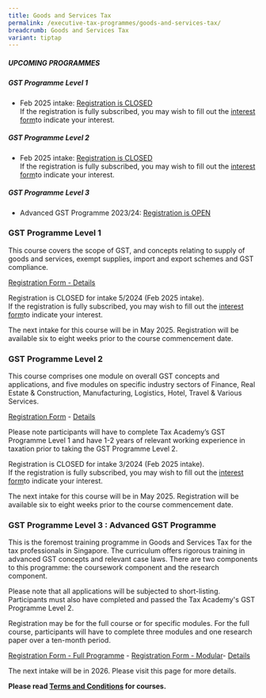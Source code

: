 ```yaml
---
title: Goods and Services Tax
permalink: /executive-tax-programmes/goods-and-services-tax/
breadcrumb: Goods and Services Tax
variant: tiptap
---
```

<h5><strong>UPCOMING PROGRAMMES</strong></h5>
<h5><strong>GST Programme Level 1</strong></h5>
<ul data-tight="true" class="tight">
<li>
<p>Feb 2025 intake: <a href="/executive-tax-programmes/goods-and-services-tax/#etp1gst-ta-id" rel="noopener noreferrer nofollow" target="_blank">Registration is CLOSED</a>
<br>If the registration is fully subscribed, you may wish to fill out the
<a href="https://go.gov.sg/waitlist-level1gst" rel="noopener noreferrer nofollow" target="_blank">interest form</a>to indicate your interest.</p>
</li>
</ul>
<h5><strong>GST Programme Level 2</strong></h5>
<ul data-tight="true" class="tight">
<li>
<p>Feb 2025 intake: <a href="/executive-tax-programmes/goods-and-services-tax/#etp2gst-ta-id" rel="noopener noreferrer nofollow" target="_blank">Registration is CLOSED</a>
<br>If the registration is fully subscribed, you may wish to fill out the
<a href="https://go.gov.sg/waitlist-level2gst" rel="noopener noreferrer nofollow" target="_blank">interest form</a>to indicate your interest.</p>
</li>
</ul>
<h5><strong>GST Programme Level 3</strong></h5>
<ul data-tight="true" class="tight">
<li>
<p>Advanced GST Programme 2023/24: <a href="/executive-tax-programmes/goods-and-services-tax/#etp3gst-ta-id" rel="noopener noreferrer nofollow" target="_blank">Registration is OPEN</a>
</p>
</li>
</ul>
<p></p>
<h3><strong>GST Programme Level 1</strong></h3>
<p>This course covers the scope of GST, and concepts relating to supply of
goods and services, exempt supplies, import and export schemes and GST
compliance.</p>
<p><a href="https://go.gov.sg/gst-programme-level1-intake5-2024" rel="noopener nofollow" target="_blank">Registration Form - </a> 
<a href="/files/Course_Programme_GST_L1_5_2024.pdf" rel="noopener noreferrer nofollow" target="_blank">Details</a>
</p>
<p>Registration is CLOSED for intake 5/2024 (Feb 2025 intake).
<br>If the registration is fully subscribed, you may wish to fill out the
<a href="https://go.gov.sg/waitlist-level1gst" rel="noopener noreferrer nofollow" target="_blank">interest form</a>to indicate your interest.</p>
<p>The next intake for this course will be in May 2025. Registration will
be available six to eight weeks prior to the course commencement date.</p>
<p></p>
<h3><strong>GST Programme Level 2</strong></h3>
<p>This course comprises one module on overall GST concepts and applications,
and five modules on specific industry sectors of Finance, Real Estate &amp;
Construction, Manufacturing, Logistics, Hotel, Travel &amp; Various Services.</p>
<p><a href="https://go.gov.sg/gst-level2-intake3-2024" rel="noopener noreferrer nofollow" target="_blank">Registration Form</a> -
<a href="/files/GST_Programme_Level_2_Intake3_2024.pdf" rel="noopener noreferrer nofollow" target="_blank">Details</a>
</p>
<p>Please note participants will have to complete Tax Academy’s GST Programme
Level 1 and have 1-2 years of relevant working experience in taxation prior
to taking the GST Programme Level 2.</p>
<p>Registration is CLOSED for intake 3/2024 (Feb 2025 intake).
<br>If the registration is fully subscribed, you may wish to fill out the
<a href="https://go.gov.sg/waitlist-level2gst" rel="noopener noreferrer nofollow" target="_blank">interest form</a>to indicate your interest.</p>
<p>The next intake for this course will be in May 2025. Registration will
be available six to eight weeks prior to the course commencement date.</p>
<p></p>
<h3><strong>GST Programme Level 3 : Advanced GST Programme</strong></h3>
<p>This is the foremost training programme in Goods and Services Tax for
the tax professionals in Singapore. The curriculum offers rigorous training
in advanced GST concepts and relevant case laws. There are two components
to this programme: the coursework component and the research component.</p>
<p>Please note that all applications will be subjected to short-listing.
Participants must also have completed and passed the Tax Academy's GST
Programme Level 2.</p>
<p>Registration may be for the full course or for specific modules. For the
full course, participants will have to complete three modules and one research
paper over a ten-month period.</p>
<p><a href="https://form.gov.sg/67b836a3fb91891e44f44853" rel="noopener noreferrer nofollow" target="_blank">Registration Form - Full Programme</a> -
<a href="https://form.gov.sg/67b844d140f6d91ee077ceef" rel="noopener noreferrer nofollow" target="_blank">Registration Form - Modular</a>- <a href="/files/Adv_GST__2025_26__Info_Package_final.pdf" rel="noopener nofollow" target="_blank">Details</a>
</p>
<p>The next intake will be in 2026. Please visit this page for more details.</p>
<p><strong>Please read <a href="https://www.taxacademy.sg/executive-tax-programmes/terms-and-conditions/" rel="noopener noreferrer nofollow" target="_blank">Terms and Conditions</a> for courses.</strong>
</p>